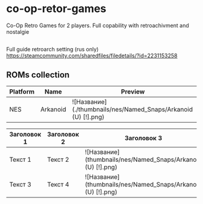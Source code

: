 # co-op-retor-games
Co-Op Retro Games for 2 players. Full copability with retroachivment and nostalgie


##
Full guide retroarch setting (rus only) https://steamcommunity.com/sharedfiles/filedetails/?id=2231153258

## ROMs collection

| Platform     | Name | Preview                                                        |
|--------------|-----|----------------------------------------------------------------|
| NES          | Arkanoid | ![Название](./thumbnails/nes/Named_Snaps/Arkanoid (U) [!].png) |


| Заголовок 1 | Заголовок 2 | Заголовок 3 |
|-------------|-------------|-------------|
| Текст 1     | Текст 2     | ![Название](thumbnails/nes/Named_Snaps/Arkanoid (U) [!].png) |
| Текст 3     | Текст 4     | ![Название](thumbnails/nes/Named_Snaps/Arkanoid (U) [!].png) |
